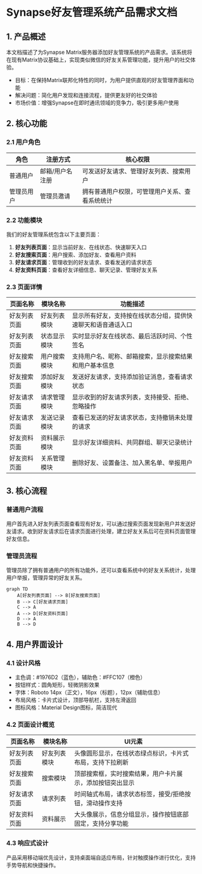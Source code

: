 # Synapse好友管理系统产品需求文档

## 1. 产品概述

本文档描述了为Synapse Matrix服务器添加好友管理系统的产品需求。该系统将在现有Matrix协议基础上，实现类似微信的好友关系管理功能，提升用户的社交体验。

- 目标：在保持Matrix联邦化特性的同时，为用户提供直观的好友管理界面和功能
- 解决问题：简化用户发现和连接流程，提供更友好的社交体验
- 市场价值：增强Synapse在即时通讯领域的竞争力，吸引更多用户使用

## 2. 核心功能

### 2.1 用户角色

| 角色 | 注册方式 | 核心权限 |
|------|----------|----------|
| 普通用户 | 邮箱/用户名注册 | 可发送好友请求、管理好友列表、搜索用户 |
| 管理员用户 | 管理员邀请 | 拥有普通用户权限，可管理用户关系、查看系统统计 |

### 2.2 功能模块

我们的好友管理系统包含以下主要页面：
1. **好友列表页面**：显示当前好友、在线状态、快速聊天入口
2. **好友搜索页面**：用户搜索、添加好友、查看用户资料
3. **好友请求页面**：管理收到的好友请求、查看发送的请求状态
4. **好友资料页面**：查看好友详细信息、聊天记录、管理好友关系

### 2.3 页面详情

| 页面名称 | 模块名称 | 功能描述 |
|----------|----------|----------|
| 好友列表页面 | 好友列表模块 | 显示所有好友，支持按在线状态分组，提供快速聊天和语音通话入口 |
| 好友列表页面 | 状态显示模块 | 实时显示好友在线状态、最后活跃时间、个性签名 |
| 好友搜索页面 | 用户搜索模块 | 支持用户名、昵称、邮箱搜索，显示搜索结果和用户基本信息 |
| 好友搜索页面 | 添加好友模块 | 发送好友请求，支持添加验证消息，查看请求状态 |
| 好友请求页面 | 请求管理模块 | 显示收到的好友请求列表，支持接受、拒绝、忽略操作 |
| 好友请求页面 | 发送记录模块 | 查看已发送的好友请求状态，支持撤销未处理的请求 |
| 好友资料页面 | 资料展示模块 | 显示好友详细资料、共同群组、聊天记录统计 |
| 好友资料页面 | 关系管理模块 | 删除好友、设置备注、加入黑名单、举报用户 |

## 3. 核心流程

### 普通用户流程
用户首先进入好友列表页面查看现有好友，可以通过搜索页面发现新用户并发送好友请求。收到好友请求后在请求页面进行处理，建立好友关系后可在资料页面管理好友信息。

### 管理员流程
管理员除了拥有普通用户的所有功能外，还可以查看系统中的好友关系统计，处理用户举报，管理异常的好友关系。

```mermaid
graph TD
    A[好友列表页面] --> B[好友搜索页面]
    B --> C[好友请求页面]
    C --> A
    A --> D[好友资料页面]
    D --> A
    B --> D
```

## 4. 用户界面设计

### 4.1 设计风格

- 主色调：#1976D2（蓝色），辅助色：#FFC107（橙色）
- 按钮样式：圆角矩形，轻微阴影效果
- 字体：Roboto 14px（正文），16px（标题），12px（辅助信息）
- 布局风格：卡片式设计，顶部导航栏，支持左滑返回
- 图标风格：Material Design图标，简洁现代

### 4.2 页面设计概览

| 页面名称 | 模块名称 | UI元素 |
|----------|----------|--------|
| 好友列表页面 | 好友列表模块 | 头像圆形显示，在线状态绿点标识，卡片式布局，支持下拉刷新 |
| 好友搜索页面 | 搜索模块 | 顶部搜索框，实时搜索结果，用户卡片展示，添加按钮突出显示 |
| 好友请求页面 | 请求列表 | 时间轴式布局，请求状态标签，接受/拒绝按钮，滑动操作支持 |
| 好友资料页面 | 资料展示 | 大头像展示，信息分组显示，操作按钮底部固定，支持分享功能 |

### 4.3 响应式设计

产品采用移动端优先设计，支持桌面端自适应布局，针对触摸操作进行优化，支持手势导航和快捷操作。